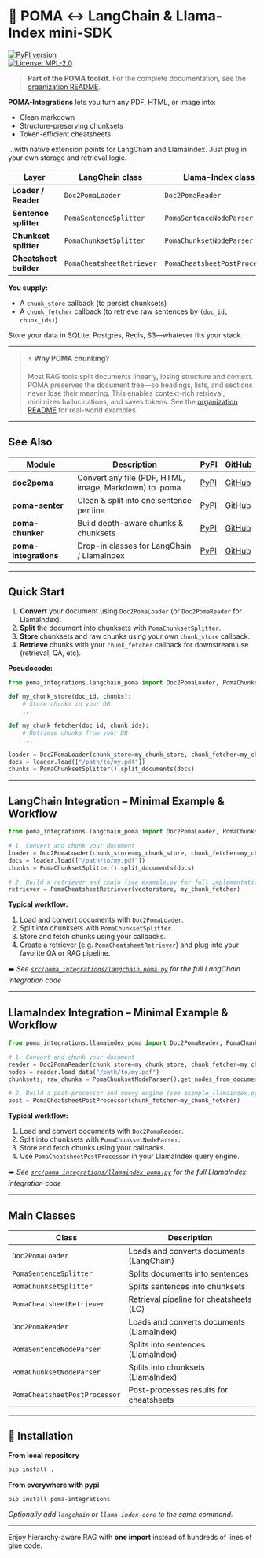 # 🍍 POMA ↔ LangChain & Llama-Index mini-SDK

[![PyPI version](https://img.shields.io/pypi/v/poma-integrations.svg)](https://pypi.org/project/poma-integrations/)  
[![License: MPL-2.0](https://img.shields.io/badge/License-MPL%202.0-brightgreen.svg)](LICENSE)

> **Part of the POMA toolkit.** For the complete documentation, see the [organization README](https://github.com/poma-science/.github).

**POMA-Integrations** lets you turn any PDF, HTML, or image into:
- Clean markdown
- Structure-preserving chunksets
- Token-efficient cheatsheets

…with native extension points for LangChain and LlamaIndex. Just plug in your own storage and retrieval logic.

| Layer               | LangChain class                             | Llama-Index class                       |
|---------------------|---------------------------------------------|-----------------------------------------|
| **Loader / Reader** | `Doc2PomaLoader`                            | `Doc2PomaReader`                        |
| **Sentence splitter** | `PomaSentenceSplitter`                    | `PomaSentenceNodeParser`                |
| **Chunkset splitter** | `PomaChunksetSplitter`                    | `PomaChunksetNodeParser`                |
| **Cheatsheet builder** | `PomaCheatsheetRetriever`                | `PomaCheatsheetPostProcessor`           |

**You supply:**
- A `chunk_store` callback (to persist chunksets)
- A `chunk_fetcher` callback (to retrieve raw sentences by `(doc_id, chunk_ids)`)

Store your data in SQLite, Postgres, Redis, S3—whatever fits your stack.

---

> ⚡ **Why POMA chunking?**
>
> Most RAG tools split documents linearly, losing structure and context. POMA preserves the document tree—so headings, lists, and sections never lose their meaning. This enables context-rich retrieval, minimizes hallucinations, and saves tokens. See the [organization README](https://github.com/poma-science/.github) for real-world examples.

---

## See Also

| Module | Description | PyPI | GitHub |
|--------|-------------|------|--------|
| **doc2poma** | Convert any file (PDF, HTML, image, Markdown) to .poma | [PyPI](https://pypi.org/project/doc2poma/) | [GitHub](https://github.com/poma-science/doc2poma) |
| **poma-senter** | Clean & split into one sentence per line | [PyPI](https://pypi.org/project/poma-senter/) | [GitHub](https://github.com/poma-science/poma-senter) |
| **poma-chunker** | Build depth-aware chunks & chunksets | [PyPI](https://pypi.org/project/poma-chunker/) | [GitHub](https://github.com/poma-science/poma-chunker) |
| **poma-integrations** | Drop-in classes for LangChain / LlamaIndex | [PyPI](https://pypi.org/project/poma-integrations/) | [GitHub](https://github.com/poma-science/poma-integrations) |

---

## Quick Start

1. **Convert** your document using `Doc2PomaLoader` (or `Doc2PomaReader` for LlamaIndex).
2. **Split** the document into chunksets with `PomaChunksetSplitter`.
3. **Store** chunksets and raw chunks using your own `chunk_store` callback.
4. **Retrieve** chunks with your `chunk_fetcher` callback for downstream use (retrieval, QA, etc).

**Pseudocode:**
```python
from poma_integrations.langchain_poma import Doc2PomaLoader, PomaChunksetSplitter

def my_chunk_store(doc_id, chunks):
    # Store chunks in your DB
    ...

def my_chunk_fetcher(doc_id, chunk_ids):
    # Retrieve chunks from your DB
    ...

loader = Doc2PomaLoader(chunk_store=my_chunk_store, chunk_fetcher=my_chunk_fetcher)
docs = loader.load(["/path/to/my.pdf"])
chunks = PomaChunksetSplitter().split_documents(docs)
```

---

## LangChain Integration – Minimal Example & Workflow

```python
from poma_integrations.langchain_poma import Doc2PomaLoader, PomaChunksetSplitter, PomaCheatsheetRetriever

# 1. Convert and chunk your document
loader = Doc2PomaLoader(chunk_store=my_chunk_store, chunk_fetcher=my_chunk_fetcher)
docs = loader.load(["/path/to/my.pdf"])
chunks = PomaChunksetSplitter().split_documents(docs)

# 2. Build a retriever and chain (see example.py for full implementation)
retriever = PomaCheatsheetRetriever(vectorstore, my_chunk_fetcher)
```

**Typical workflow:**
1. Load and convert documents with `Doc2PomaLoader`.
2. Split into chunksets with `PomaChunksetSplitter`.
3. Store and fetch chunks using your callbacks.
4. Create a retriever (e.g. `PomaCheatsheetRetriever`) and plug into your favorite QA or RAG pipeline.

➡️ _See [`src/poma_integrations/langchain_poma.py`](./src/poma_integrations/langchain_poma.py) for the full LangChain integration code_

---

## LlamaIndex Integration – Minimal Example & Workflow

```python
from poma_integrations.llamaindex_poma import Doc2PomaReader, PomaChunksetNodeParser, PomaCheatsheetPostProcessor

# 1. Convert and chunk your document
reader = Doc2PomaReader(chunk_store=my_chunk_store, chunk_fetcher=my_chunk_fetcher)
nodes = reader.load_data("/path/to/my.pdf")
chunksets, raw_chunks = PomaChunksetNodeParser().get_nodes_from_documents(nodes)

# 2. Build a post-processor and query engine (see example_llamaindex.py for full implementation)
post = PomaCheatsheetPostProcessor(chunk_fetcher=my_chunk_fetcher)
```

**Typical workflow:**
1. Load and convert documents with `Doc2PomaReader`.
2. Split into chunksets with `PomaChunksetNodeParser`.
3. Store and fetch chunks using your callbacks.
4. Use `PomaCheatsheetPostProcessor` in your LlamaIndex query engine.

➡️ _See [`src/poma_integrations/llamaindex_poma.py`](./src/poma_integrations/llamaindex_poma.py) for the full LlamaIndex integration code_

---

## Main Classes

| Class                        | Description                                 |
|------------------------------|---------------------------------------------|
| `Doc2PomaLoader`             | Loads and converts documents (LangChain)    |
| `PomaSentenceSplitter`       | Splits documents into sentences             |
| `PomaChunksetSplitter`       | Splits sentences into chunksets             |
| `PomaCheatsheetRetriever`    | Retrieval pipeline for cheatsheets (LC)     |
| `Doc2PomaReader`             | Loads and converts documents (LlamaIndex)   |
| `PomaSentenceNodeParser`     | Splits into sentences (LlamaIndex)          |
| `PomaChunksetNodeParser`     | Splits into chunksets (LlamaIndex)          |
| `PomaCheatsheetPostProcessor`| Post-processes results for cheatsheets      |

---

## 🚀 Installation

**From local repository**
```bash
pip install .
```

**From everywhere with pypi**
```bash
pip install poma-integrations
```

*Optionally add `langchain` or `llama-index-core` to the same command.*

---

Enjoy hierarchy-aware RAG with **one import** instead of hundreds of lines of
glue code.
